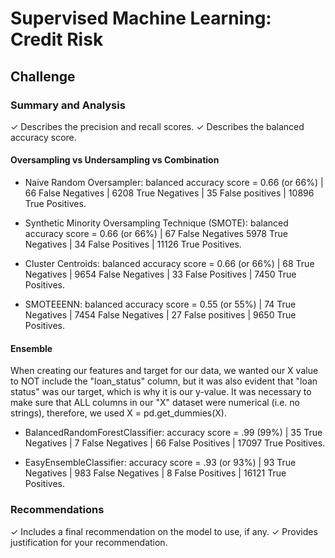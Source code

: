 # Supervised Machine Learning: Credit Risk

## Challenge

### Summary and Analysis
✓ Describes the precision and
recall scores.
✓ Describes the balanced
accuracy score.

#### Oversampling vs Undersampling vs Combination

- Naive Random Oversampler: balanced accuracy score = 0.66 (or 66%) | 66 False Negatives | 6208 True Negatives |
35 False positives | 10896 True Positives.

- Synthetic Minority Oversampling Technique (SMOTE): balanced accuracy score = 0.66 (or 66%) | 67 False Negatives
5978 True Negatives | 34 False Positives | 11126 True Positives.

- Cluster Centroids: balanced accuracy score = 0.66 (or 66%) | 68 True Negatives | 9654 False Negatives | 
33 False Positives | 7450 True Positives.

- SMOTEEENN: balanced accuracy score = 0.55 (or 55%) | 74 True Negatives | 7454 False Negatives |
27 False positives | 9650 True Positives.



#### Ensemble
When creating our features and target for our data, we wanted our X value to NOT include the "loan_status" column, but it was also evident that "loan status" was our target, which is why it is our y-value. It was necessary to make sure that ALL columns in our "X" dataset were numerical (i.e. no strings), therefore, we used X = pd.get_dummies(X).

- BalancedRandomForestClassifier: accuracy score = .99 (99%) | 35 True Negatives | 7 False Negatives |
66 False Positives | 17097 True Positives.

- EasyEnsembleClassifier: accuracy score = .93 (or 93%) | 93 True Negatives | 983 False Negatives |
8 False Positives | 16121 True Positives.

### Recommendations
✓ Includes a final
recommendation on the model to
use, if any.
✓ Provides justification for your
recommendation.
